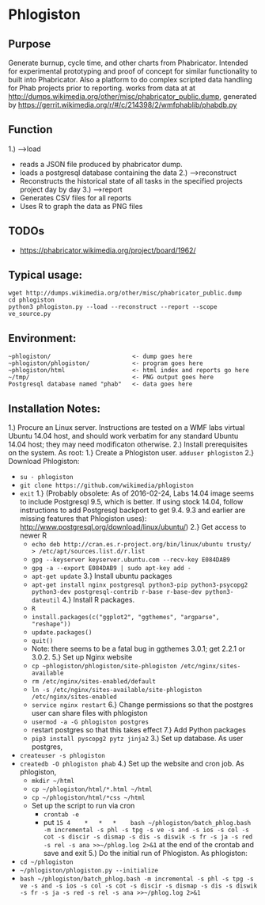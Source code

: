 # Phlogiston

## Purpose
Generate burnup, cycle time, and other charts from Phabricator.  Intended for experimental prototyping and proof of concept for similar functionality to built into Phabricator.  Also a platform to do complex scripted data handling for Phab projects prior to reporting.  works from data at at http://dumps.wikimedia.org/other/misc/phabricator_public.dump, generated by https://gerrit.wikimedia.org/r/#/c/214398/2/wmfphablib/phabdb.py

## Function
1.) -->load
 * reads a JSON file produced by phabricator dump.
 * loads a postgresql database containing the data
2.) -->reconstruct
 * Reconstructs the historical state of all tasks in the specified projects project day by day
3.) -->report
 * Generates CSV files for all reports
 * Uses R to graph the data as PNG files

## TODOs
 * https://phabricator.wikimedia.org/project/board/1962/
 
## Typical usage:
```
wget http://dumps.wikimedia.org/other/misc/phabricator_public.dump
cd phlogiston
python3 phlogiston.py --load --reconstruct --report --scope ve_source.py
```

## Environment:
```
~phlogiston/                       <- dump goes here
~phlogiston/phlogiston/            <- program goes here
~phlogiston/html                   <- html index and reports go here
~/tmp/                             <- PNG output goes here
Postgresql database named "phab"   <- data goes here
```

## Installation Notes:

1.) Procure an Linux server.  Instructions are tested on a WMF labs virtual Ubuntu 14.04 host, and should work verbatim for any standard Ubuntu 14.04 host; they may need modificaton otherwise.
2.) Install prerequisites on the system.  As root:
  1.} Create a Phlogiston user.  `adduser phlogiston`
  2.} Download Phlogiston:
   * `su - phlogiston`
   * `git clone https://github.com/wikimedia/phlogiston`
   * `exit`
  1.} (Probably obsolete: As of 2016-02-24, Labs 14.04 image seems to include Postgresql 9.5, which is better.  If using stock 14.04, follow instructions to add Postgresql backport to get 9.4.  9.3 and earlier are missing features that Phlogiston uses): http://www.postgresql.org/download/linux/ubuntu/)
  2.} Get access to newer R
     * `echo deb http://cran.es.r-project.org/bin/linux/ubuntu trusty/ > /etc/apt/sources.list.d/r.list`
     * `gpg --keyserver keyserver.ubuntu.com --recv-key E084DAB9`
     * `gpg -a --export E084DAB9 | sudo apt-key add - `
     * `apt-get update`
  3.} Install ubuntu packages
     * `apt-get install nginx postgresql python3-pip python3-psycopg2 python3-dev postgresql-contrib r-base r-base-dev python3-dateutil`
  4.} Install R packages.
     * `R`
     * `install.packages(c("ggplot2", "ggthemes", "argparse", "reshape"))`
     * `update.packages()`
     * `quit()`
     * Note: there seems to be a fatal bug in ggthemes 3.0.1; get 2.2.1 or 3.0.2.
  5.} Set up Nginx website
     * `cp ~phlogiston/phlogiston/site-phlogiston /etc/nginx/sites-available`
     * `rm /etc/nginx/sites-enabled/default`
     * `ln -s /etc/nginx/sites-available/site-phlogiston /etc/nginx/sites-enabled`
     * `service nginx restart`
  6.} Change permissions so that the postgres user can share files with phlogiston
     * `usermod -a -G phlogiston postgres`
     * restart postgres so that this takes effect
  7.} Add Python packages
     * `pip3 install pyscopg2 pytz jinja2`
3.) Set up database. As user postgres,
   * `createuser -s phlogiston`
   * `createdb -O phlogiston phab`
4.) Set up the website and cron job.  As phlogiston, 
     * `mkdir ~/html`
     * `cp ~/phlogiston/html/*.html ~/html`
     * `cp ~/phlogiston/html/*css ~/html`
     * Set up the script to run via cron
       * `crontab -e`
       * put `15 4    *   *   *    bash ~/phlogiston/batch_phlog.bash -m incremental -s phl -s tpg -s ve -s and -s ios -s col -s cot -s discir -s dismap -s dis -s diswik -s fr -s ja -s red -s rel -s ana >>~/phlog.log 2>&1` at the end of the crontab and save and exit
5.) Do the initial run of Phlogiston.  As phlogiston:
  * `cd ~/phlogiston`
  * `~/phlogiston/phlogiston.py --initialize`
  * `bash ~/phlogiston/batch_phlog.bash -m incremental -s phl -s tpg -s ve -s and -s ios -s col -s cot -s discir -s dismap -s dis -s diswik -s fr -s ja -s red -s rel -s ana >>~/phlog.log 2>&1`
